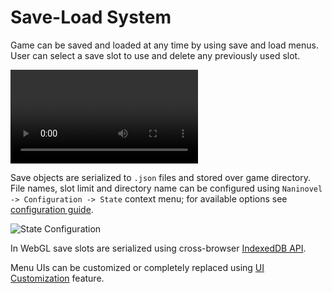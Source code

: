 # Save-Load System

Game can be saved and loaded at any time by using save and load menus. User can select a save slot to use and delete any previously used slot.

<video class="video" loop autoplay><source src="https://i.gyazo.com/d9b6dd99921b3e52b2b0e062ba455c90.mp4"></video>

Save objects are serialized to `.json` files and stored over game directory. File names, slot limit and directory name can be configured using `Naninovel -> Configuration -> State` context menu; for available options see [configuration guide](/guide/configuration.md#state).

![State Configuration](/guide/state-config.png)

In WebGL save slots are serialized using cross-browser [IndexedDB API](https://en.wikipedia.org/wiki/Indexed_Database_API).

Menu UIs can be customized or completely replaced using [UI Customization](/guide/ui-customization.md) feature.
